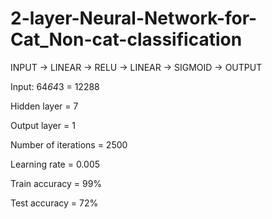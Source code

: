 # 2-layer-Neural-Network-for-Cat_Non-cat-classification

INPUT -> LINEAR -> RELU -> LINEAR -> SIGMOID -> OUTPUT

Input: 64*64*3 = 12288

Hidden layer = 7

Output layer = 1

Number of iterations = 2500

Learning rate = 0.005

Train accuracy = 99%

Test accuracy = 72%
